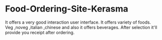 # Food-Ordering-Site-Kerasma
 It offers a very good interaction user interface. It offers variety of foods. Veg ,noveg ,italian ,chinese and also it offers beverages. After selection it'll provide you receipt after ordering.
